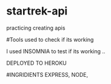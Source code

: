 # startrek-api
practicing creating apis 

#Tools used to check if its working

I used INSOMNIA to test if its working ..

DEPLOYED TO HEROKU 

#INGRIDIENTS
EXPRESS,
NODE,

